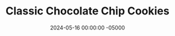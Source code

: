 ---
layout: post
title:  "Classic Chocolate Chip Cookies"
date:   2024-05-16 00:00:00 -05000
categories: 
- Recipes
- Archive
permalink: /recipes/chocolate-chip-cookies
image: /assets/Misc/Cookies/cookies.jpg
ing: cookies-ing
facts: cookies-facts
section1: 
start2: 
section2: 
start3: 
section3: 
start4: 
section4: 
start5: 
section5: 
Prep: 12
Rest: 30
Cook: 8
Source1: https://www.countryhillcottage.com/chocolate-chip-cookies-without-brown-sugar/#mv-creation-325-jtr
Source2: https://www.youtube.com/watch?v=raNLUgnfTTQ
whisk: https://s.samsungfood.com/FLu5b
tags: 
- chocolate chip cookie
- flour
- butter
- honey
- molasses
- sugar
- brown sugar
- vanilla
- chocolate chips
- chocolate chunks
- chopped chocolate
- cookie
Description: Here's a standard chocolate chip cookie recipe. I usually only make and post healthy recipes, but it's okay to enjoy the classic treat from time to time. Chocolate chip cookies are usually what I make to bring for an occasion; that way I can have 1 or 2 every so often, and I can leave someone else with the rest.  I made these to celebrate Vic getting into UF for her Master's Degree
Instructions: 
- Mix together sugar, honey, and (melted) butter with a hand mixer until fluffy. Beat in egg and mix in vanilla, salt, and baking soda. Fully combine, then mix in the flour. Fold in the chocolate chips<br><br>

- Chill the dough in the fridge (at least 30 minutes) if using melted butter. Not necessary if butter is softened<br><br>

- Bake for 8-9 min at 350F on a parchment lined cookie sheet. Transfer to a wire rack to cool
---